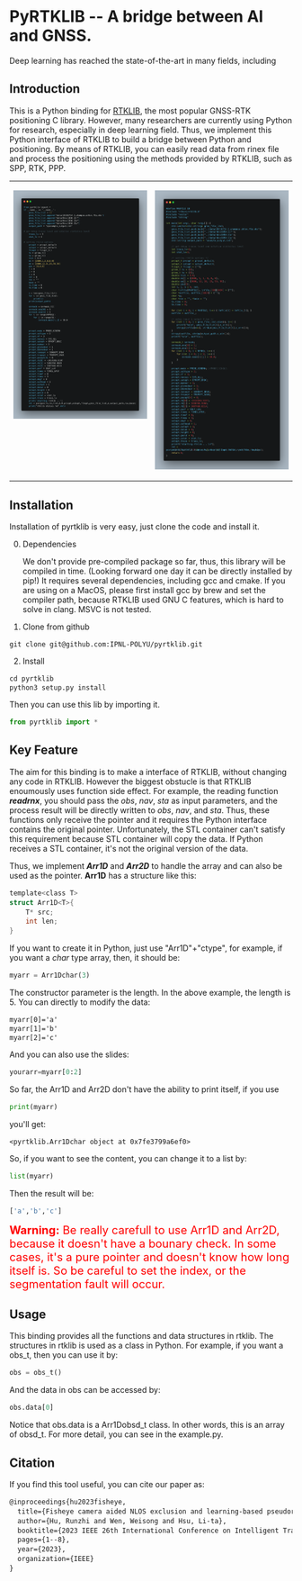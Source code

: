 # PyRTKLIB -- A bridge between AI and GNSS.
Deep learning has reached the state-of-the-art in many fields, including 
## Introduction
This is a Python binding for [RTKLIB](https://github.com/tomojitakasu/RTKLIB), the most popular GNSS-RTK positioning C library. However, many researchers are currently using Python for research, especially in deep learning field. Thus, we implement this Python interface of RTKLIB to build a bridge between Python and positioning. By means of RTKLIB, you can easily read data from rinex file and process the positioning using the methods provided by RTKLIB, such as SPP, RTK, PPP.
<table>
<tr sytle="font-size:10px">
<td width='50%' style="vertical-align:top;">

![Python Code](https://github.com/IPNL-POLYU/pyrtklib/blob/main/image/rtkpy.png?raw=true)

</td>
<td width='50%' style="vertical-align:top;">

![C Code](https://github.com/IPNL-POLYU/pyrtklib/blob/main/image/rtkc.png?raw=true)

</td>
</tr>
</table>



## Installation
Installation of pyrtklib is very easy, just clone the code and install it.

0. Dependencies
   
    We don't provide pre-compiled package so far, thus, this library will be compiled in time. (Looking forward one day it can be directly installed by pip!) It requires several dependencies, including gcc and cmake. If you are using on a MacOS, please first install gcc by brew and set the compiler path, because RTKLIB used GNU C features, which is hard to solve in clang. MSVC is not tested.
1. Clone from github
```shell
git clone git@github.com:IPNL-POLYU/pyrtklib.git
```
2. Install
```shell
cd pyrtklib
python3 setup.py install
```
Then you can use this lib by importing it.
```python
from pyrtklib import *
```
## Key Feature
The aim for this binding is to make a interface of RTKLIB, without changing any code in RTKLIB. However the biggest obstucle is that RTKLIB enoumously uses function side effect. For example, the reading function ***readrnx***, you should pass the *obs*, *nav*, *sta* as input parameters, and the process result will be directly written to *obs*, *nav*, and *sta*. Thus, these functions only receive the pointer and it requires the Python interface contains the original pointer. Unfortunately, the STL container can't satisfy this requirement because STL container will copy the data. If Python receives a STL container, it's not the original version of the data.

Thus, we implement ***Arr1D*** and ***Arr2D*** to handle the array and can also be used as the pointer. **Arr1D** has a structure like this:
```C
template<class T>
struct Arr1D<T>{
    T* src;
    int len;
}
```
If you want to create it in Python, just use "Arr1D"+"ctype", for example, if you want a *char* type array, then, it should be:
```python
myarr = Arr1Dchar(3)
```
The constructor parameter is the length. In the above example, the length is 5. You can directly to modify the data:
```
myarr[0]='a'
myarr[1]='b'
myarr[2]='c'
```
And you can also use the slides:
```python
yourarr=myarr[0:2]
```
So far, the Arr1D and Arr2D don't have the ability to print itself, if you use
```python
print(myarr)
```
you'll get:
```
<pyrtklib.Arr1Dchar object at 0x7fe3799a6ef0>
```
So, if you want to see the content, you can change it to a list by:
```python
list(myarr)
```
Then the result will be:
```python
['a','b','c']
```
<span style="color:red;font-size:20px">**Warning:** Be really carefull to use Arr1D and Arr2D, because it doesn't have a bounary check. In some cases, it's a pure pointer and doesn't know how long itself is. So be careful to set the index, or the segmentation fault will occur.</span>

## Usage
This binding provides all the functions and data structures in rtklib. The structures in rtklib is used as a class in Python. For example, if you want a obs_t, then you can use it by:
```python
obs = obs_t()
```
And the data in obs can be accessed by:
```python
obs.data[0]
```
Notice that obs.data is a Arr1Dobsd_t class. In other words, this is an array of obsd_t.
For more detail, you can see in the example.py.

## Citation
If you find this tool useful, you can cite our paper as:


```latex
@inproceedings{hu2023fisheye,
  title={Fisheye camera aided NLOS exclusion and learning-based pseudorange correction},
  author={Hu, Runzhi and Wen, Weisong and Hsu, Li-ta},
  booktitle={2023 IEEE 26th International Conference on Intelligent Transportation Systems (ITSC)},
  pages={1--8},
  year={2023},
  organization={IEEE}
}
```